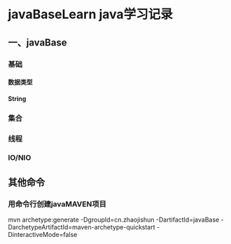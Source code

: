 # javaBaseLearn java学习记录

## 一、javaBase 
### 基础
#### 数据类型
#### String
#### 
### 集合
### 线程
### IO/NIO






## 其他命令

### 用命令行创建javaMAVEN项目
mvn archetype:generate -DgroupId=cn.zhaojishun -DartifactId=javaBase -DarchetypeArtifactId=maven-archetype-quickstart -DinteractiveMode=false


